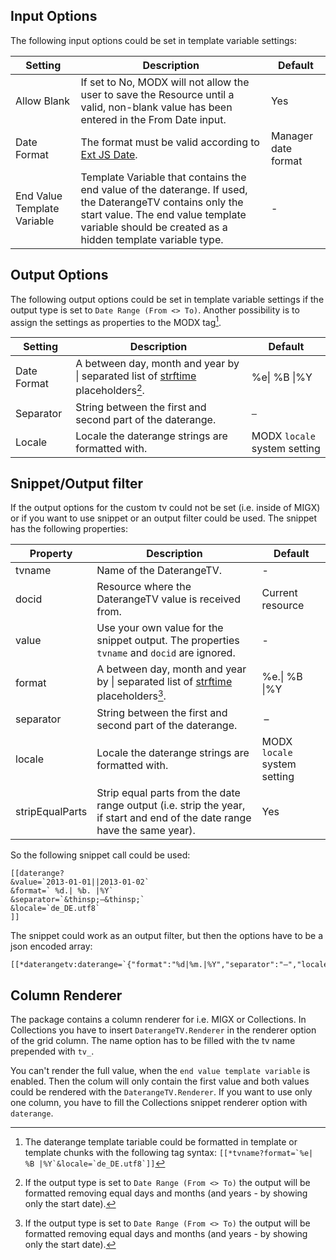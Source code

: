 ## Input Options

The following input options could be set in template variable settings:

Setting | Description | Default
------- | ----------- | -------
Allow Blank | If set to No, MODX will not allow the user to save the Resource until a valid, non-blank value has been entered in the From Date input. | Yes
Date Format | The format must be valid according to [Ext JS Date](https://docs.sencha.com/extjs/3.4.0/#!/api/Date). | Manager date format
End Value Template Variable | Template Variable that contains the end value of the daterange. If used, the DaterangeTV contains only the start value. The end value template variable should be created as a hidden template variable type. | -

## Output Options

The following output options could be set in template variable settings if the
output type is set to `Date Range (From <> To)`. Another possibility is to
assign the settings as properties to the MODX tag[^1].

Setting | Description | Default
------- | ----------- | -------
Date Format | A between day, month and year by &#124; separated list of [strftime](https://www.php.net/manual/en/function.strftime.php) placeholders[^2]. | %e&#124; %B &#124;%Y
Separator | String between the first and second part of the daterange. | ` – `
Locale | Locale the daterange strings are formatted with. | MODX `locale` system setting

## Snippet/Output filter

If the output options for the custom tv could not be set (i.e. inside of MIGX)
or if you want to use snippet or an output filter could be used. The snippet has
the following properties:

Property | Description | Default
-------- | ----------- | -------
tvname | Name of the DaterangeTV. | -
docid | Resource where the DaterangeTV value is received from. | Current resource
value | Use your own value for the snippet output. The properties `tvname` and `docid` are ignored. | -
format | A between day, month and year by &#124; separated list of [strftime](https://www.php.net/manual/en/function.strftime.php) placeholders[^2]. | %e.&#124; %B &#124;%Y
separator | String between the first and second part of the daterange. | &thinsp;–&thinsp;
locale | Locale the daterange strings are formatted with. | MODX `locale` system setting
stripEqualParts | Strip equal parts from the date range output (i.e. strip the year, if start and end of the date range have the same year). | Yes

So the following snippet call could be used: 

```
[[daterange? 
&value=`2013-01-01||2013-01-02` 
&format=` %d.| %b. |%Y` 
&separator=`&thinsp;–&thinsp;` 
&locale=`de_DE.utf8`
]]
```

The snippet could work as an output filter, but then the options have to be a json
encoded array:

```html
[[*daterangetv:daterange=`{"format":"%d|%m.|%Y","separator":"–","locale":"de_DE.utf8"}`]]
```

## Column Renderer

The package contains a column renderer for i.e. MIGX or Collections. In
Collections you have to insert `DaterangeTV.Renderer` in the renderer option of
the grid column. The name option has to be filled with the tv name prepended
with `tv_`.

You can't render the full value, when the `end value template variable` is
enabled. Then the colum will only contain the first value and both values could
be rendered with the `DaterangeTV.Renderer`. If you want to use only one column,
you have to fill the Collections snippet renderer option with `daterange`.

[^1]: The daterange template tariable could be formatted in template or template chunks with the following tag syntax: ```[[*tvname?format=`%e| %B |%Y`&locale=`de_DE.utf8`]]```
[^2]: If the output type is set to `Date Range (From <> To)` the output will be formatted removing equal days and months (and years - by showing only the start date).
